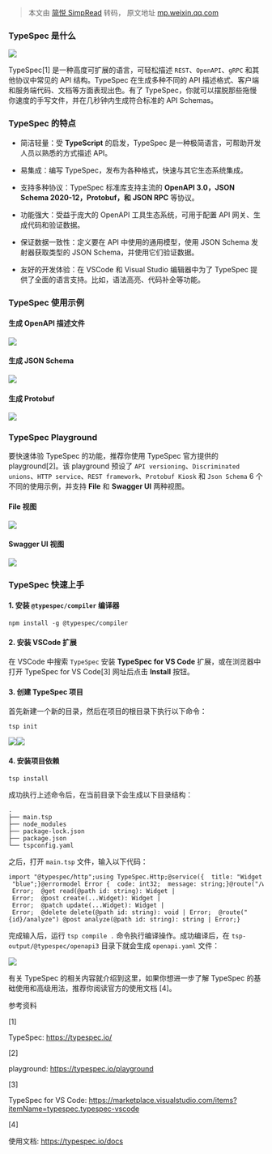 > 本文由 [简悦 SimpRead](http://ksria.com/simpread/) 转码， 原文地址 [mp.weixin.qq.com](https://mp.weixin.qq.com/s/-QxcmmSRuHw6Q4lbpO9zjA)

### TypeSpec 是什么

![](https://mmbiz.qpic.cn/mmbiz_jpg/jQmwTIFl1V2eqOU4FhQiaMOb5uHOPq1XC9arGDnaLDudmcwCR90hybQoMRFEY7tVNQgPKMszawhYM42ogg12C8A/640?wx_fmt=jpeg&from=appmsg)

TypeSpec[1] 是一种高度可扩展的语言，可轻松描述 `REST`、`OpenAPI`、`gRPC` 和其他协议中常见的 API 结构。TypeSpec 在生成多种不同的 API 描述格式、客户端和服务端代码、文档等方面表现出色。有了 TypeSpec，你就可以摆脱那些拖慢你速度的手写文件，并在几秒钟内生成符合标准的 API Schemas。

### TypeSpec 的特点

*   简洁轻量：受 **TypeScript** 的启发，TypeSpec 是一种极简语言，可帮助开发人员以熟悉的方式描述 API。
    
*   易集成：编写 TypeSpec，发布为各种格式，快速与其它生态系统集成。
    
*   支持多种协议：TypeSpec 标准库支持主流的 **OpenAPI 3.0，JSON Schema 2020-12，Protobuf，和 JSON RPC** 等协议。
    
*   功能强大：受益于庞大的 OpenAPI 工具生态系统，可用于配置 API 网关、生成代码和验证数据。
    
*   保证数据一致性：定义要在 API 中使用的通用模型，使用 JSON Schema 发射器获取类型的 JSON Schema，并使用它们验证数据。
    
*   友好的开发体验：在 VSCode 和 Visual Studio 编辑器中为了 TypeSpec 提供了全面的语言支持。比如，语法高亮、代码补全等功能。
    

### TypeSpec 使用示例

#### 生成 OpenAPI 描述文件

![](https://mmbiz.qpic.cn/mmbiz_jpg/jQmwTIFl1V2eqOU4FhQiaMOb5uHOPq1XCzNmuUKFZibOELWX5PO4u3U4YHqJDnwI3iauKsRM4m24s323rxJC24kDQ/640?wx_fmt=jpeg&from=appmsg)

#### 生成 JSON Schema

![](https://mmbiz.qpic.cn/mmbiz_jpg/jQmwTIFl1V2eqOU4FhQiaMOb5uHOPq1XCZNiaHrgPkh0ah0FPIiazkzpicnXzLOtfyQiarUxib76OMjDSL62rhwfQvqg/640?wx_fmt=jpeg&from=appmsg)

#### 生成 Protobuf

![](https://mmbiz.qpic.cn/mmbiz_jpg/jQmwTIFl1V2eqOU4FhQiaMOb5uHOPq1XCYAwzhPERtiaLKs2QdZP9BNbg225yxsV0CytoiafCypmqWMYibgdiaaxicibg/640?wx_fmt=jpeg&from=appmsg)

### TypeSpec Playground

要快速体验 TypeSpec 的功能，推荐你使用 TypeSpec 官方提供的 playground[2]。该 playground 预设了 `API versioning`、`Discriminated unions`、`HTTP service`、`REST framework`、`Protobuf Kiosk` 和 `Json Schema` 6 个不同的使用示例，并支持 **File** 和 **Swagger UI** 两种视图。

#### File 视图

![](https://mmbiz.qpic.cn/mmbiz_png/jQmwTIFl1V2eqOU4FhQiaMOb5uHOPq1XCMepRViaUswkm633pzEKGgdZSvy5kuU4Q8mQQc8CrjK78R08FcgK73gg/640?wx_fmt=png&from=appmsg)

#### Swagger UI 视图

![](https://mmbiz.qpic.cn/mmbiz_png/jQmwTIFl1V2eqOU4FhQiaMOb5uHOPq1XCgibeNMxSleWpXhzcd0vh0sqhRp5CAxqF4FiaKOSYvler8nF0NOnSXoRg/640?wx_fmt=png&from=appmsg)

### TypeSpec 快速上手

#### 1. 安装 `@typespec/compiler` 编译器

```
npm install -g @typespec/compiler
```

#### 2. 安装 VSCode 扩展

在 VSCode 中搜索 `TypeSpec` 安装 **TypeSpec for VS Code** 扩展，或在浏览器中打开 TypeSpec for VS Code[3] 网址后点击 **Install** 按钮。

#### 3. 创建 TypeSpec 项目

首先新建一个新的目录，然后在项目的根目录下执行以下命令：

```
tsp init
```

![](https://mmbiz.qpic.cn/mmbiz_jpg/jQmwTIFl1V2eqOU4FhQiaMOb5uHOPq1XCgmN0Qr2H5HuMGa45qE0eicEUJicETyaXNlXaesBEWbq2KnegXOkzC2Tw/640?wx_fmt=jpeg&from=appmsg)![](https://mmbiz.qpic.cn/mmbiz_jpg/jQmwTIFl1V2eqOU4FhQiaMOb5uHOPq1XC2EzKa7I4RPUUbhBuWqanvfEu0SCAQK905icLJYhh7zEiadibiatIIHic83A/640?wx_fmt=jpeg&from=appmsg)

#### 4. 安装项目依赖

```
tsp install
```

成功执行上述命令后，在当前目录下会生成以下目录结构：

```
.
├── main.tsp
├── node_modules
├── package-lock.json
├── package.json
└── tspconfig.yaml
```

之后，打开 `main.tsp` 文件，输入以下代码：

```
import "@typespec/http";using TypeSpec.Http;@service({  title: "Widget Service",})namespace DemoService;model Widget {  @visibility("read", "update")  @path  id: string;  weight: int32;  color: "red" | "blue";}@errormodel Error {  code: int32;  message: string;}@route("/widgets")@tag("Widgets")interface Widgets {  @get list(): Widget[] | Error;  @get read(@path id: string): Widget | Error;  @post create(...Widget): Widget | Error;  @patch update(...Widget): Widget | Error;  @delete delete(@path id: string): void | Error;  @route("{id}/analyze") @post analyze(@path id: string): string | Error;}
```

完成输入后，运行 `tsp compile .` 命令执行编译操作。成功编译后，在 `tsp-output/@typespec/openapi3` 目录下就会生成 `openapi.yaml` 文件：

![](https://mmbiz.qpic.cn/mmbiz_jpg/jQmwTIFl1V2eqOU4FhQiaMOb5uHOPq1XCbHdHre07pNrR7FLws0vR05BIApBCtGL78ianiaiaDQyCpZibcfHYfibic2Xw/640?wx_fmt=jpeg&from=appmsg)

有关 TypeSpec 的相关内容就介绍到这里，如果你想进一步了解 TypeSpec 的基础使用和高级用法，推荐你阅读官方的使用文档 [4]。

参考资料

[1]

TypeSpec: https://typespec.io/

[2]

playground: https://typespec.io/playground

[3]

TypeSpec for VS Code: https://marketplace.visualstudio.com/items?itemName=typespec.typespec-vscode

[4]

使用文档: https://typespec.io/docs
